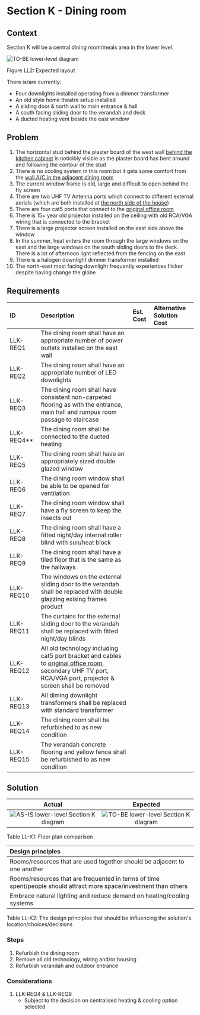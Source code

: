 # Section K - Dining room

## Context

Section K will be a central dining room/meals area in the lower level.

![TO-BE lower-level diagram](Lower-Level-TO-BE-sections.svg)

Figure LL2: Expected layout

There is/are currently:
* Four downlights installed operating from a dimmer transformer
* An old style home theatre setup installed
* A sliding door & north wall to main entrance & hall
* A south facing sliding door to the verandah and deck
* A ducted heating vent beside the east window


## Problem

1. The horizontal stud behind the plaster board of the west wall [behind the kitchen cabinet](./section-H-requirements.md) is noticibly visible as the plaster board has bent around and following the contour of the stud 
2. There is no cooling system in this room but it gets some comfort from the [wall A/C in the adjacent dining room](./section-J-requirements.md)
3. The current window frame is old, large and difficult to open behind the fly screen
4. There are two UHF TV Antenna ports which connect to different external aerials (which are both installed at [the north side of the house](./section-A-requirements.md))
5. There are four cat5 ports that connect to the [original office room](./section-E-requirements.md)
6. There is 15+ year old projector installed on the ceiling with old RCA/VGA wiring that is connected to the bracket
7. There is a large projector screen installed on the east side above the window
8. In the summer, heat enters the room through the large windows on the east and the large windows on the south sliding doors to the deck. There is a lot of afternoon light reflected from the fencing on the east
9. There is a halogen downlight dimmer transformer installed
10. The north-east most facing downlight frequently experiences flicker despite having change the globe


## Requirements

|ID|Description|Est. Cost|Alternative Solution Cost|
|:---|:---|:---|:---|
|LLK-REQ1|The dining room shall have an appropriate number of power outlets installed on the east wall|||
|LLK-REQ2|The dining room shall have an appropriate number of LED downlights|||
|LLK-REQ3|The dining room shall have consistent non-carpeted flooring as with the entrance, main hall and rumpus room passage to staircase|||
|LLK-REQ4**|The dining room shall be connected to the ducted heating|||
|LLK-REQ5|The dining room shall have an appropriately sized double glazed window|||
|LLK-REQ6|The dining room window shall be able to be opened for ventilation|||
|LLK-REQ7|The dining room window shall have a fly screen to keep the insects out|||
|LLK-REQ8|The dining room shall have a fitted night/day internal roller blind with sun/heat block|||
|LLK-REQ9|The dining room shall have a tiled floor that is the same as the hallways|||
|LLK-REQ10|The windows on the external sliding door to the verandah shall be replaced with double glazzing exising frames product|||
|LLK-REQ11|The curtains for the external sliding door to the verandah shall be replaced with fitted night/day blinds|||
|LLK-REQ12|All old technology including cat5 port bracket and cables to [original office room](./section-E-requirements.md), secondary UHF TV port, RCA/VGA port, projector & screen shall be removed|||
|LLK-REQ13|All diming downlight transformers shall be replaced with standard transformer|||
|LLK-REQ14|The dining room shall be refurbished to as new condition|||
|LLK-REQ15|The verandah concrete flooring and yellow fence shall be refurbished to as new condition|||

## Solution

|Actual|Expected|
|:---:|:---:|
|![AS-IS lower-level Section K diagram](Lower-Level-AS-IS-section-K.svg)|![TO-BE lower-level Section K diagram](Lower-Level-TO-BE-section-K.svg)|

Table LL-K1: Floor plan comparison

|Design principles|
|:---|
|Rooms/resources that are used together should be adjacent to one another|
|Rooms/resources that are frequented in terms of time spent/people should attract more space/investment than others|
|Embrace natural lighting and reduce demand on heating/cooling systems|

Table LL-K2: The design principles that should be influencing the solution's location/choices/decisions

### Steps

1. Refurbish the dining room
2. Remove all old technology, wiring and/or housing
3. Refurbish verandah and outdoor entrance

### Considerations

1. LLK-REQ4 & LLK-REQ9
    - Subject to the decision on centralised heating & cooling option selected

